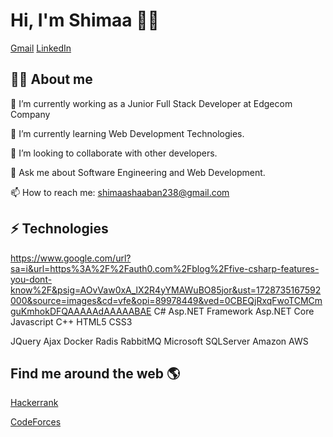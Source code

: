#  Hi, I'm Shimaa 👩‍💻
[Gmail](shimaashaaban238@gmail.com) [LinkedIn](www.linkedin.com/in/shimaa-shaaban-83a56718b)

## 👩‍💻 About me
🔭 I’m currently working as a Junior Full Stack Developer at Edgecom Company

 🌱 I’m currently learning Web Development Technologies.

👯 I’m looking to collaborate with other developers. 

💬 Ask me about Software Engineering and Web Development. 

📫 How to reach me: shimaashaaban238@gmail.com 

##  ⚡ Technologies

https://www.google.com/url?sa=i&url=https%3A%2F%2Fauth0.com%2Fblog%2Ffive-csharp-features-you-dont-know%2F&psig=AOvVaw0xA_lX2R4yYMAWuBO85jor&ust=1728735167592000&source=images&cd=vfe&opi=89978449&ved=0CBEQjRxqFwoTCMCmguKmhokDFQAAAAAdAAAAABAE C#  Asp.NET Framework Asp.NET Core Javascript C++ HTML5 CSS3
  
JQuery  Ajax Docker Radis RabbitMQ  Microsoft SQLServer Amazon AWS
 
## Find me around the web 🌎

 [Hackerrank](https://www.hackerrank.com/profile/shimaashaaban238)
 
[CodeForces](https://codeforces.com/profile/shimaa31)
